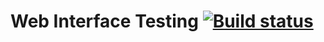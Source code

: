 # Web Interface Testing  [![Build status](https://ci.appveyor.com/api/projects/status/bpc9euo6h7hlqvcp?svg=true)](https://ci.appveyor.com/project/Veragenp/2-1-selenium-selendine-v2)